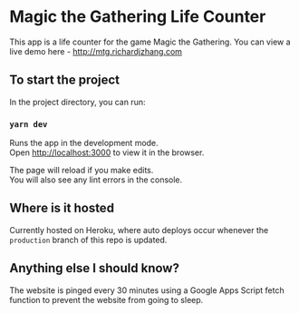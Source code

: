 # Magic the Gathering Life Counter
This app is a life counter for the game Magic the Gathering. You can view a live demo here - http://mtg.richardjzhang.com

## To start the project

In the project directory, you can run:

### `yarn dev`

Runs the app in the development mode.<br>
Open [http://localhost:3000](http://localhost:3000) to view it in the browser.

The page will reload if you make edits.<br>
You will also see any lint errors in the console.

## Where is it hosted
Currently hosted on Heroku, where auto deploys occur whenever the `production` branch of this repo is updated.

## Anything else I should know?
The website is pinged every 30 minutes using a Google Apps Script fetch function to prevent the website from going to sleep.

